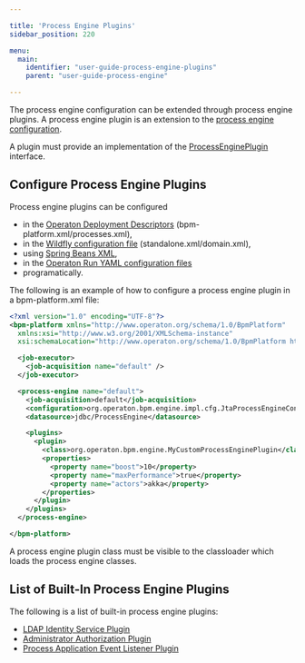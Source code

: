```yaml
---

title: 'Process Engine Plugins'
sidebar_position: 220

menu:
  main:
    identifier: "user-guide-process-engine-plugins"
    parent: "user-guide-process-engine"

---
```



The process engine configuration can be extended through process engine plugins. A process engine plugin is an
extension to the [process engine configuration](../process-engine/process-engine-bootstrapping.md).

A plugin must provide an implementation of the
<a class="javadocref" href="https://docs.operaton.org/reference/latest/javadoc/org/operaton/bpm/engine/impl/cfg/ProcessEnginePlugin.html">ProcessEnginePlugin</a> interface.


## Configure Process Engine Plugins

Process engine plugins can be configured

* in the [Operaton Deployment Descriptors](../../reference/deployment-descriptors/index.md) (bpm-platform.xml/processes.xml),
* in the [Wildfly configuration file](../runtime-container-integration/jboss.md) (standalone.xml/domain.xml),
* using [Spring Beans XML](../spring-framework-integration/index.md),
* in the [Operaton Run YAML configuration files](../operaton-bpm-run.md#process-engine-plugin-registration)
* programatically.

The following is an example of how to configure a process engine plugin in a bpm-platform.xml file:

```xml
<?xml version="1.0" encoding="UTF-8"?>
<bpm-platform xmlns="http://www.operaton.org/schema/1.0/BpmPlatform"
  xmlns:xsi="http://www.w3.org/2001/XMLSchema-instance"
  xsi:schemaLocation="http://www.operaton.org/schema/1.0/BpmPlatform http://www.operaton.org/schema/1.0/BpmPlatform ">

  <job-executor>
    <job-acquisition name="default" />
  </job-executor>

  <process-engine name="default">
    <job-acquisition>default</job-acquisition>
    <configuration>org.operaton.bpm.engine.impl.cfg.JtaProcessEngineConfiguration</configuration>
    <datasource>jdbc/ProcessEngine</datasource>

    <plugins>
      <plugin>
        <class>org.operaton.bpm.engine.MyCustomProcessEnginePlugin</class>
        <properties>
          <property name="boost">10</property>
          <property name="maxPerformance">true</property>
          <property name="actors">akka</property>
        </properties>
      </plugin>
    </plugins>
  </process-engine>

</bpm-platform>
```

A process engine plugin class must be visible to the classloader which loads the process engine classes.


## List of Built-In Process Engine Plugins

The following is a list of built-in process engine plugins:

* [LDAP Identity Service Plugin](../process-engine/identity-service.md#the-ldap-identity-service)
* [Administrator Authorization Plugin](../process-engine/authorization-service.md#the-administrator-authorization-plugin)
* [Process Application Event Listener Plugin](../process-applications/process-application-event-listeners.md)
